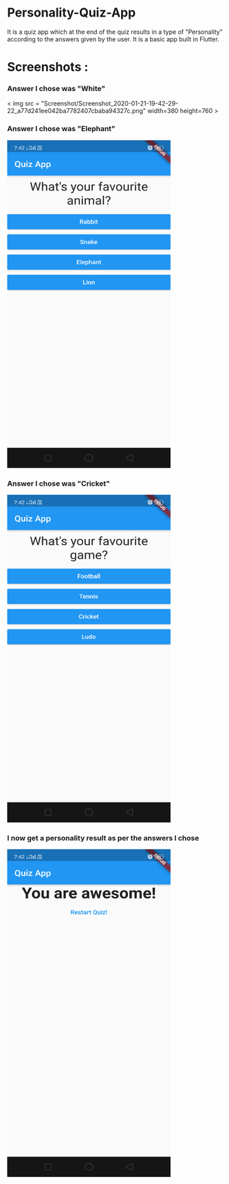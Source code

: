 # Personality-Quiz-App
It is a quiz app which at the end of the quiz results in a type of "Personality" according to the answers given by the user. It is a basic app built in Flutter.
# Screenshots :

### Answer I chose was "White" 

< img src = "Screenshot/Screenshot_2020-01-21-19-42-29-22_a77d241ee042ba7782407cbaba94327c.png" width=380 height=760 >

### Answer I chose was "Elephant"

<img src ="Screenshot/Screenshot_2020-01-21-19-42-32-41_a77d241ee042ba7782407cbaba94327c.png" width=380 height=760 >

### Answer I chose was "Cricket"

<img src="Screenshot/Screenshot_2020-01-21-19-42-35-33_a77d241ee042ba7782407cbaba94327c.png" width=380 height=760 >

### I now get a personality result as per the answers I chose

<img src=Screenshot/Screenshot_2020-01-21-19-42-42-12_a77d241ee042ba7782407cbaba94327c.png width=380 height=760>
